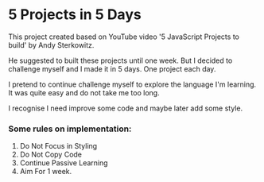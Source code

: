 # 5 Projects in 5 Days
This project created based on YouTube video '5 JavaScript Projects to build' by Andy Sterkowitz. 

He suggested to built these projects until one week. But I decided to challenge myself and I made it in 5 days. One project each day.

I pretend to continue challenge myself to explore the language I'm learning. It was quite easy and do not take me too long. 

I recognise I need improve some code and maybe later add some style.

### Some rules on implementation:

1. Do Not Focus in Styling
2. Do Not Copy Code
3. Continue Passive Learning
4. Aim For 1 week.
